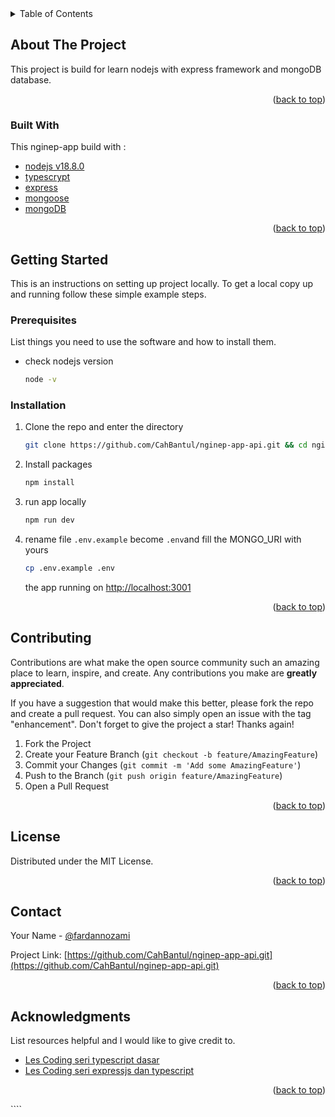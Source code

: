 <div id="top"></div>
<!--
*** Thanks for checking out the Best-README-Template. If you have a suggestion
*** that would make this better, please fork the repo and create a pull request
*** or simply open an issue with the tag "enhancement".
*** Don't forget to give the project a star!
*** Thanks again! Now go create something AMAZING! :D
-->

<!-- PROJECT SHIELDS -->
<!--
*** I'm using markdown "reference style" links for readability.
*** Reference links are enclosed in brackets [ ] instead of parentheses ( ).
*** See the bottom of this document for the declaration of the reference variables
*** for contributors-url, forks-url, etc. This is an optional, concise syntax you may use.
*** https://www.markdownguide.org/basic-syntax/#reference-style-links
-->

<!-- TABLE OF CONTENTS -->
<details>
  <summary>Table of Contents</summary>
  <ol>
    <li>
      <a href="#about-the-project">About The Project</a>
      <ul>
        <li><a href="#built-with">Built With</a></li>
      </ul>
    </li>
    <li>
      <a href="#getting-started">Getting Started</a>
      <ul>
        <li><a href="#prerequisites">Prerequisites</a></li>
        <li><a href="#installation">Installation</a></li>
      </ul>
    </li>
    <li><a href="#usage">Usage</a></li>
    <li><a href="#roadmap">Roadmap</a></li>
    <li><a href="#contributing">Contributing</a></li>
    <li><a href="#license">License</a></li>
    <li><a href="#contact">Contact</a></li>
    <li><a href="#acknowledgments">Acknowledgments</a></li>
  </ol>
</details>

<!-- ABOUT THE PROJECT -->

## About The Project

This project is build for learn nodejs with express framework and mongoDB database.

<p align="right">(<a href="#top">back to top</a>)</p>

### Built With

This nginep-app build with :

- [nodejs v18.8.0](https://nodejs.org/en/)
- [typescrypt](https://www.typescriptlang.org/)
- [express](https://expressjs.com/)
- [mongoose](https://mongoosejs.com/)
- [mongoDB](https://www.mongodb.com/)

<p align="right">(<a href="#top">back to top</a>)</p>

<!-- GETTING STARTED -->

## Getting Started

This is an instructions on setting up project locally.
To get a local copy up and running follow these simple example steps.

### Prerequisites

List things you need to use the software and how to install them.

- check nodejs version
  ```sh
  node -v
  ```

### Installation

1. Clone the repo and enter the directory
   ```sh
   git clone https://github.com/CahBantul/nginep-app-api.git && cd nginep-app-api
   ```
2. Install packages
   ```sh
   npm install
   ```
3. run app locally
   ```sh
   npm run dev
   ```
4. rename file `.env.example` become `.env`and fill the MONGO_URI with yours

   ```sh
   cp .env.example .env
   ```

   the app running on [http://localhost:3001](http://localhost:3001)
   <p align="right">(<a href="#top" >back to top</a>)</p>

<!-- CONTRIBUTING -->

## Contributing

Contributions are what make the open source community such an amazing place to learn, inspire, and create. Any contributions you make are **greatly appreciated**.

If you have a suggestion that would make this better, please fork the repo and create a pull request. You can also simply open an issue with the tag "enhancement".
Don't forget to give the project a star! Thanks again!

1. Fork the Project
2. Create your Feature Branch (`git checkout -b feature/AmazingFeature`)
3. Commit your Changes (`git commit -m 'Add some AmazingFeature'`)
4. Push to the Branch (`git push origin feature/AmazingFeature`)
5. Open a Pull Request

<p align="right">(<a href="#top">back to top</a>)</p>

<!-- LICENSE -->

## License

Distributed under the MIT License.

<p align="right">(<a href="#top">back to top</a>)</p>

<!-- CONTACT -->

## Contact

Your Name - [@fardannozami](https://twitter.com/fardannozami)

Project Link: [https://github.com/CahBantul/nginep-app-api.git](https://github.com/CahBantul/nginep-app-api.git)

<p align="right">(<a href="#top">back to top</a>)</p>

<!-- ACKNOWLEDGMENTS -->

## Acknowledgments

List resources helpful and I would like to give credit to.

- [Les Coding seri typescript dasar](https://www.youtube.com/watch?v=CJ4cWe-jXBg&list=PLnQvfeVegcJbjCnML6FdusK-rl-oDRMXJ)
- [Les Coding seri expressjs dan typescript](https://www.youtube.com/watch?v=IwJ2wflrbzM&list=PLnQvfeVegcJZHhImGvDpnp0P725Ykx4Qt)

<p align="right">(<a href="#top">back to top</a>)</p>
````
